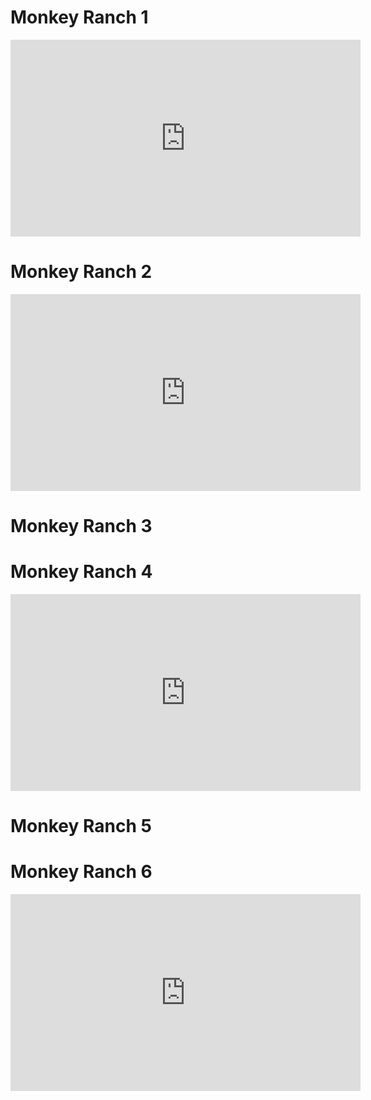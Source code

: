# Monkey Ranch 1

<iframe width="560" height="315" src="https://www.youtube.com/embed/pq1bHzcDNns" frameborder="0" allow="accelerometer; autoplay; encrypted-media; gyroscope; picture-in-picture" allowfullscreen></iframe>

# Monkey Ranch 2
<iframe width="560" height="315" src="https://www.youtube.com/embed/UTOJXV2GD0Y" frameborder="0" allow="accelerometer; autoplay; encrypted-media; gyroscope; picture-in-picture" allowfullscreen></iframe>

# Monkey Ranch 3


# Monkey Ranch 4

<iframe width="560" height="315" src="https://www.youtube.com/embed/CckHwTTte7Y" frameborder="0" allow="accelerometer; autoplay; encrypted-media; gyroscope; picture-in-picture" allowfullscreen></iframe>

# Monkey Ranch 5


# Monkey Ranch 6

<iframe width="560" height="315" src="https://www.youtube.com/embed/-2asOLLtVa4" frameborder="0" allow="accelerometer; autoplay; encrypted-media; gyroscope; picture-in-picture" allowfullscreen></iframe>
